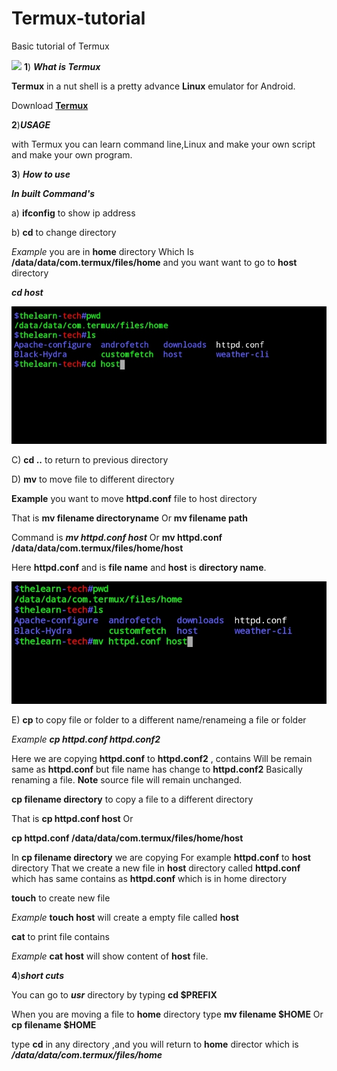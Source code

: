 # Termux-tutorial
Basic tutorial of Termux


![](https://i.ibb.co/99VXPwT/Termux.jpg)
**1**) ***What is Termux***

**Termux** in a nut shell is a pretty advance **Linux** emulator
 for Android.

Download [**Termux**](https://play.google.com/store/apps/details?id=com.termux)

**2**)***USAGE***

with Termux you can learn command line,Linux and make your 
own script and make your own program.

**3**) ***How to use***


***In built Command's***

a) **ifconfig**  to show ip address

b) **cd**  to change directory


*Example* you are in **home** directory
Which Is **/data/data/com.termux/files/home** and
 you want want to go to **host** directory 


***cd host***


![](https://raw.githubusercontent.com/thelearn-tech/Termux-tutorial/main/IMG_20210114_122340.jpg)


C) **cd ..**  to return to previous directory


D) **mv**  to move file to different directory



**Example** you want to move **httpd.conf** file to host 
directory 

That is **mv filename directoryname**
Or **mv filename path** 

Command is ***mv httpd.conf host***
Or **mv httpd.conf /data/data/com.termux/files/home/host**

Here **httpd.conf** and is **file name** and **host** is **directory name**.

![](https://raw.githubusercontent.com/thelearn-tech/Termux-tutorial/main/IMG_20210114_123702.jpg)




E) **cp**  to copy file or folder to a different name/renameing a file or folder

*Example* ***cp httpd.conf httpd.conf2***

Here we are copying **httpd.conf** to **httpd.conf2** , contains 
Will be remain same as **httpd.conf** but file name has change to **httpd.conf2**
Basically renaming a file.
**Note** source file will remain unchanged.


**cp filename directory**  to copy a file to a different directory

That is **cp httpd.conf host** 
Or

**cp httpd.conf /data/data/com.termux/files/home/host**

In **cp filename directory** we are copying 
For example **httpd.conf** to **host** directory
That we create a new file in **host** directory
 called **httpd.conf** which has same contains as **httpd.conf** which is in home directory


**touch** to create new file

*Example* **touch host** will create a empty file called **host**


**cat**  to print file contains

*Example* **cat host** will show content of **host** file.


**4**)***short cuts***

You can go to ***usr*** directory by typing **cd $PREFIX**

When you are moving a file to **home** directory type **mv filename $HOME**
Or **cp filename $HOME**

type **cd** in any directory ,and you will return to **home** 
director which is ***/data/data/com.termux/files/home*** 

